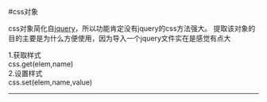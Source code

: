 #css对象

css对象简化自[jquery](jquery.com)，所以功能肯定没有jquery的css方法强大。
提取该对象的目的主要是为什么方便使用，因为导入一个jquery文件实在是感觉有点大

1.获取样式  
css.get(elem,name)  
2.设置样式  
css.set(elem,name,value)
*************************************